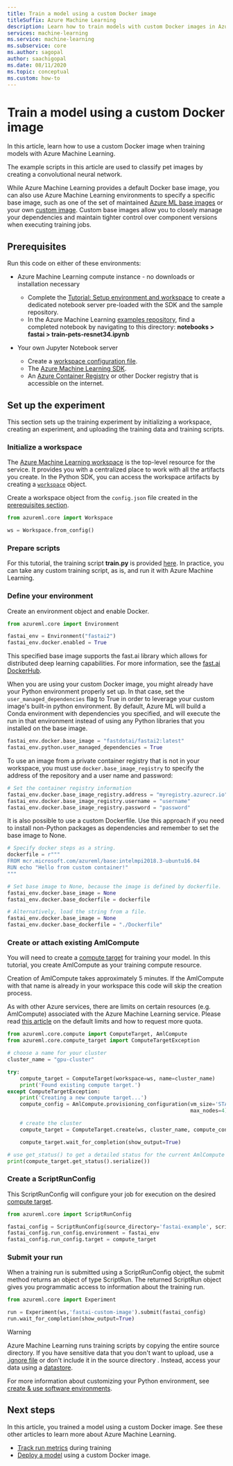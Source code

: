 ```yaml
---
title: Train a model using a custom Docker image
titleSuffix: Azure Machine Learning
description: Learn how to train models with custom Docker images in Azure Machine Learning.
services: machine-learning
ms.service: machine-learning
ms.subservice: core
ms.author: sagopal
author: saachigopal
ms.date: 08/11/2020
ms.topic: conceptual
ms.custom: how-to
---
```


# Train a model using a custom Docker image

In this article, learn how to use a custom Docker image when training models with Azure Machine Learning. 

The example scripts in this article are used to classify pet images by creating a convolutional neural network. 

While Azure Machine Learning provides a default Docker base image, you can also use Azure Machine Learning environments to specify a specific base image, such as one of the set of maintained [Azure ML base images](https://github.com/Azure/AzureML-Containers) or your own [custom image](how-to-deploy-custom-docker-image.md#create-a-custom-base-image). Custom base images allow you to closely manage your dependencies and maintain tighter control over component versions when executing training jobs. 

## Prerequisites 
Run this code on either of these environments:
* Azure Machine Learning compute instance - no downloads or installation necessary
    * Complete the [Tutorial: Setup environment and workspace](tutorial-1st-experiment-sdk-setup.md) to create a dedicated notebook server pre-loaded with the SDK and the sample       repository.
    * In the Azure Machine Learning [examples repository](https://github.com/Azure/azureml-examples), find a completed notebook by navigating to this directory: **notebooks > fastai > train-pets-resnet34.ipynb** 

* Your own Jupyter Notebook server
    * Create a [workspace configuration file](how-to-configure-environment.md#workspace).
    * The [Azure Machine Learning SDK](https://docs.microsoft.com/python/api/overview/azure/ml/install?view=azure-ml-py&preserve-view=true). 
    * An [Azure Container Registry](/azure/container-registry) or other Docker registry that is accessible on the internet.

## Set up the experiment 
This section sets up the training experiment by initializing a workspace, creating an experiment, and uploading the training data and training scripts.

### Initialize a workspace
The [Azure Machine Learning workspace](concept-workspace.md) is the top-level resource for the service. It provides you with a centralized place to work with all the artifacts you create. In the Python SDK, you can access the workspace artifacts by creating a [`workspace`](https://docs.microsoft.com/python/api/azureml-core/azureml.core.workspace.workspace?view=azure-ml-py&preserve-view=true) object.

Create a workspace object from the `config.json` file created in the [prerequisites section](#prerequisites).

```Python
from azureml.core import Workspace

ws = Workspace.from_config()
```

### Prepare scripts
For this tutorial, the training script **train.py** is provided [here](https://github.com/Azure/azureml-examples/blob/main/code/models/fastai/pets-resnet34/train.py). In practice, you can take any custom training script, as is, and run it with Azure Machine Learning.

### Define your environment
Create an environment object and enable Docker. 

```python
from azureml.core import Environment

fastai_env = Environment("fastai2")
fastai_env.docker.enabled = True
```

This specified base image supports the fast.ai library which allows for distributed deep learning capabilities. For more information, see the [fast.ai DockerHub](https://hub.docker.com/u/fastdotai). 

When you are using your custom Docker image, you might already have your Python environment properly set up. In that case, set the `user_managed_dependencies` flag to True in order to leverage your custom image's built-in python environment. By default, Azure ML will build a Conda environment with dependencies you specified, and will execute the run in that environment instead of using any Python libraries that you installed on the base image.

```python
fastai_env.docker.base_image = "fastdotai/fastai2:latest"
fastai_env.python.user_managed_dependencies = True
```

To use an image from a private container registry that is not in your workspace, you must use `docker.base_image_registry` to specify the address of the repository and a user name and password:

```python
# Set the container registry information
fastai_env.docker.base_image_registry.address = "myregistry.azurecr.io"
fastai_env.docker.base_image_registry.username = "username"
fastai_env.docker.base_image_registry.password = "password"
```

It is also possible to use a custom Dockerfile. Use this approach if you need to install non-Python packages as dependencies and remember to set the base image to None.

```python 
# Specify docker steps as a string. 
dockerfile = r"""
FROM mcr.microsoft.com/azureml/base:intelmpi2018.3-ubuntu16.04
RUN echo "Hello from custom container!"
"""

# Set base image to None, because the image is defined by dockerfile.
fastai_env.docker.base_image = None
fastai_env.docker.base_dockerfile = dockerfile

# Alternatively, load the string from a file.
fastai_env.docker.base_image = None
fastai_env.docker.base_dockerfile = "./Dockerfile"
```

### Create or attach existing AmlCompute
You will need to create a [compute target](concept-azure-machine-learning-architecture.md#compute-target) for training your model. In this tutorial, you create AmlCompute as your training compute resource.

Creation of AmlCompute takes approximately 5 minutes. If the AmlCompute with that name is already in your workspace this code will skip the creation process.

As with other Azure services, there are limits on certain resources (e.g. AmlCompute) associated with the Azure Machine Learning service. Please read [this article](how-to-manage-quotas.md) on the default limits and how to request more quota. 

```python
from azureml.core.compute import ComputeTarget, AmlCompute
from azureml.core.compute_target import ComputeTargetException

# choose a name for your cluster
cluster_name = "gpu-cluster"

try:
    compute_target = ComputeTarget(workspace=ws, name=cluster_name)
    print('Found existing compute target.')
except ComputeTargetException:
    print('Creating a new compute target...')
    compute_config = AmlCompute.provisioning_configuration(vm_size='STANDARD_NC6',
                                                           max_nodes=4)

    # create the cluster
    compute_target = ComputeTarget.create(ws, cluster_name, compute_config)

    compute_target.wait_for_completion(show_output=True)

# use get_status() to get a detailed status for the current AmlCompute
print(compute_target.get_status().serialize())
```

### Create a ScriptRunConfig
This ScriptRunConfig will configure your job for execution on the desired [compute target](how-to-set-up-training-targets.md#compute-targets-for-training).

```python
from azureml.core import ScriptRunConfig

fastai_config = ScriptRunConfig(source_directory='fastai-example', script='train.py')
fastai_config.run_config.environment = fastai_env
fastai_config.run_config.target = compute_target
```

### Submit your run
When a training run is submitted using a ScriptRunConfig object, the submit method returns an object of type ScriptRun. The returned ScriptRun object gives you programmatic access to information about the training run. 

```python
from azureml.core import Experiment

run = Experiment(ws,'fastai-custom-image').submit(fastai_config)
run.wait_for_completion(show_output=True)
```

> [!WARNING]
> Azure Machine Learning runs training scripts by copying the entire source directory. If you have sensitive data that you don't want to upload, use a [.ignore file](how-to-save-write-experiment-files.md#storage-limits-of-experiment-snapshots) or don't include it in the source directory . Instead, access your data using a [datastore](https://docs.microsoft.com/python/api/azureml-core/azureml.data?view=azure-ml-py&preserve-view=true).

For more information about customizing your Python environment, see [create & use software environments](how-to-use-environments.md). 

## Next steps
In this article, you trained a model using a custom Docker image. See these other articles to learn more about Azure Machine Learning.
* [Track run metrics](how-to-track-experiments.md) during training
* [Deploy a model](how-to-deploy-custom-docker-image.md) using a custom Docker image.
